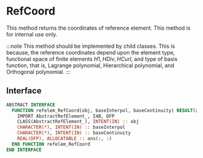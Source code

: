 # RefCoord

This method returns the coordinates of reference element. This method is for internal use only.

:::note
This method should be implemented by child classes. This is because, the reference coordinates depend upon the element type, functional space of finite elements $H1, HDiv, HCurl$, and type of basis function, that is, Lagrange polynomial, Hierarchical polynomial, and Orthogonal polynomial.
:::

## Interface

```fortran
ABSTRACT INTERFACE
  FUNCTION refelem_RefCoord(obj, baseInterpol, baseContinuity) RESULT(ans)
    IMPORT AbstractRefElement_, I4B, DFP
    CLASS(AbstractRefElement_), INTENT(IN) :: obj
    CHARACTER(*), INTENT(IN) :: baseInterpol
    CHARACTER(*), INTENT(IN) :: baseContinuity
    REAL(DFP), ALLOCATABLE :: ans(:, :)
  END FUNCTION refelem_RefCoord
END INTERFACE
```
